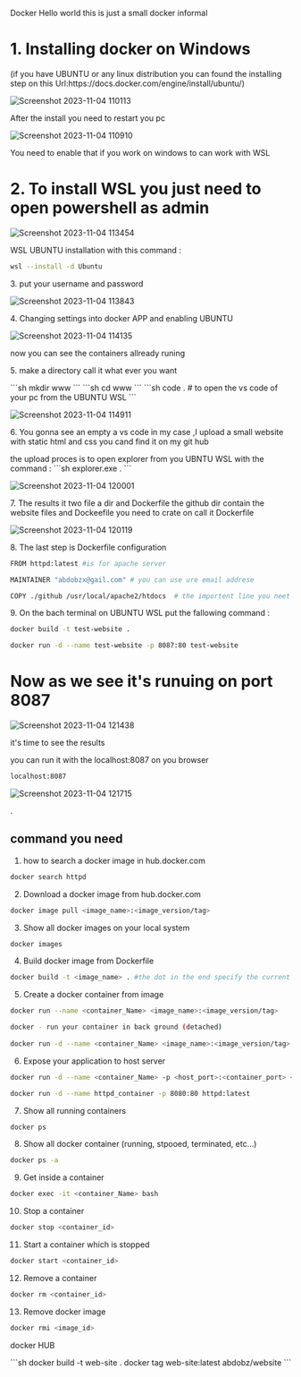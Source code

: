 Docker
Hello world this is just a small docker informal

<h1>1. Installing docker on Windows </h1> 
<p>(if you have UBUNTU or any linux distribution you can found the installing step on this Url:https://docs.docker.com/engine/install/ubuntu/)</p>

![Screenshot 2023-11-04 110113](https://github.com/abdobzx/docker/assets/61870589/0331b5ff-84d0-44f1-a886-390d10d6eafc)

<p>After the install you need to restart you pc </p>



![Screenshot 2023-11-04 110910](https://github.com/abdobzx/docker/assets/61870589/57fb511d-54ed-472c-ac13-636482673ce7)

<p>You need to enable that if you work on windows to can work with WSL</p>

<h1>2. To install WSL you just need to open powershell as admin </h1>


![Screenshot 2023-11-04 113454](https://github.com/abdobzx/docker/assets/61870589/07678112-3912-46b5-8c48-45c4580b4d25)

<p>WSL UBUNTU installation with this command :</p>

```sh
wsl --install -d Ubuntu
```

<p>3. put your username and password </p>

![Screenshot 2023-11-04 113843](https://github.com/abdobzx/docker/assets/61870589/6c57657a-5403-40e7-a8e8-6eb61813f8ab)



<p>4. Changing settings into docker APP and enabling UBUNTU </p>

![Screenshot 2023-11-04 114135](https://github.com/abdobzx/docker/assets/61870589/4afc2b30-4e8a-4cac-8d07-1439b8b3e581)

<p>now you can see the containers allready runing  </p>


<p>5. make a directory call it what ever you want </p>
```sh
mkdir www
```
```sh
cd www 
```
```sh
code .  # to open the vs code of your pc from the UBUNTU WSL
```

![Screenshot 2023-11-04 114911](https://github.com/abdobzx/docker/assets/61870589/12570d5b-e31e-4f4a-a2cd-a55793c3a459)
<p>6. You gonna see an empty a vs code in my case ,I upload a small website with static html and css you cand find it on my git hub </p>
the upload proces is to open explorer from you UBNTU WSL with the command :
```sh
explorer.exe .
```


![Screenshot 2023-11-04 120001](https://github.com/abdobzx/docker/assets/61870589/d51ca243-0112-443b-b42a-f7bbdafdc284)

<p>7. The results it two file a dir and Dockerfile the github dir contain the website files and Dockeefile you need to crate on call it Dockerfile </p>


![Screenshot 2023-11-04 120119](https://github.com/abdobzx/docker/assets/61870589/7226ee86-af1e-4502-ab6f-92e3de8bdcf7)


<p>8. The last step is Dockerfile configuration </p>

```sh
FROM httpd:latest #is for apache server

MAINTAINER "abdobzx@gail.com" # you can use ure email addrese

COPY ./github /usr/local/apache2/htdocs  # the importent line you neet to put you website files path first (like ./github) and the other path is for htdocs to host you files 
```

<p>9. On the bach terminal on UBUNTU WSL put the fallowing command :</p>

```sh
docker build -t test-website .
```


```sh
docker run -d --name test-website -p 8087:80 test-website
```
<h1> Now as we see it's runuing on port 8087 </h1>



![Screenshot 2023-11-04 121438](https://github.com/abdobzx/docker/assets/61870589/8cd98a81-1132-4417-9764-66fbd27e1f91)



<p> it's time to see the results </p>

you can run it with the localhost:8087 on you browser
```sh 
localhost:8087 
```

![Screenshot 2023-11-04 121715](https://github.com/abdobzx/docker/assets/61870589/335299c6-e3a1-4ad5-a09e-e7df265dbc89)

.

<h2> command you need </h2>

1. how to search a docker image in hub.docker.com
```sh
docker search httpd
```
2. Download a docker image from hub.docker.com
```sh
docker image pull <image_name>:<image_version/tag>
```

3. Show all docker images on your local system
```sh
docker images
```

4. Build docker image from Dockerfile
```sh
docker build -t <image_name> . #the dot in the end specify the current directory where the Dockerfile is located 
```

5. Create a docker container from image
```sh
docker run --name <container_Name> <image_name>:<image_version/tag>

docker - run your container in back ground (detached)
 
docker run -d --name <container_Name> <image_name>:<image_version/tag>
```

6. Expose your application to host server
```sh
docker run -d --name <container_Name> -p <host_port>:<container_port> <image_name>:<Image_version/tag>

docker run -d --name httpd_container -p 8080:80 httpd:latest
```

7. Show all running containers
```sh
docker ps
```

8. Show all docker container (running, stpooed, terminated, etc...)
```sh
docker ps -a
```

9. Get inside a container

```sh
docker exec -it <container_Name> bash
```

10. Stop a container 
```sh
docker stop <container_id>
```

11. Start a container which is stopped 

```sh
docker start <container_id>
```
12. Remove a container

```sh
docker rm <container_id>
```

13. Remove docker image
```sh
docker rmi <image_id>
```

<p>docker HUB </p>
```sh
docker build -t web-site .
docker tag web-site:latest abdobz/website
```
